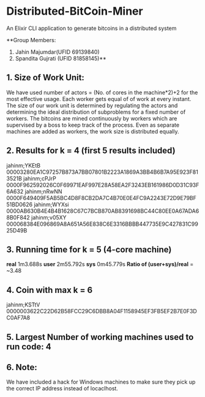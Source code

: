 # Distributed-BitCoin-Miner
An Elixir CLI application to generate bitcoins in a distributed system

**Group Members: 
1. Jahin Majumdar(UFID 69139840)
2. Spandita Gujrati (UFID 81858145)**

## 1. Size of Work Unit: 
We have used number of actors = (No. of cores in the machine*2)+2 for the most effective usage. Each worker gets equal of of work at every instant. The size of our work unit is determined by regulating the actors and determining the ideal distribution of subproblems for a fixed number of workers. The bitcoins are mined continuously by workers which are supervised by a boss to keep track of the process. Even as separate machines are added as workers, the work size is distributed equally. 

## 2. Results for k = 4 (first 5 results included)
jahinm;YKEtB     00003280EA1C97257B873A7BB07801B2223A1869A3BB4B6B7A95E923F813521B
jahinm;cPJrP     0000F962592026C0F69971EAF997E28A58EA2F3243EB161986D0D31C93F6A632
jahinm;nRwNN     0000F649409F5AB5BC4D8F8CB2DA7C4B70E0E4FC9A2243E72D9E79BF51BD0626
jahinm;WYXsi     0000AB630B4E4B4B1628C67C7BCB870AB8391698BC44C80EE0A67ADA68B0F842
jahinm;v05XY     000068384E096869A8A651A56E838C6E3316BBBB447735E9C427831C9925D49B

## 3. Running time for k = 5 (4-core machine)

**real** 1m3.688s
**user** 2m55.792s
**sys**  0m45.779s
**Ratio of (user+sys)/real** = ~3.48

## 4. Coin with max k = 6      
jahinm;KSTtV     0000003622C22D62B58FCC29C6DBB8A04F1158945EF3FB5EF2B7E0F3DC0AF7A8

## 5. Largest Number of working machines used to run code: 4

## 6. Note: 
We have included a hack for Windows machines to make sure they pick up the correct IP address instead of locaclhost.

